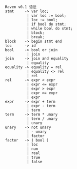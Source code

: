 ﻿				
	Raven v0.1 语法
	stmt     -> var loc;  
			  | var loc := bool;
			  | loc := bool;
			  | if bool do stmt;
			  | while bool do stmt;
			  | block;
			  | break;
	block    -> begin stmt end
	loc      -> id
	bool     -> bool or join
			  | join
	join     -> join and equality
			  | equality
	equality -> equality = rel
			  | equality <> rel
			  | rel
	rel      -> expr < expr
			  | expr <= expr
			  | expr > expr
			  | expr >= expr
			  | expr
	expr     -> expr + term
			  | expr - term
			  | term
	term     -> term * unary
			  | term / unary
			  | unary
	unary    -> not unary
			  | - unary
			  | factor
	factor   -> ( bool )
			  | loc
			  | num
			  | real
			  | true
			  | false
				